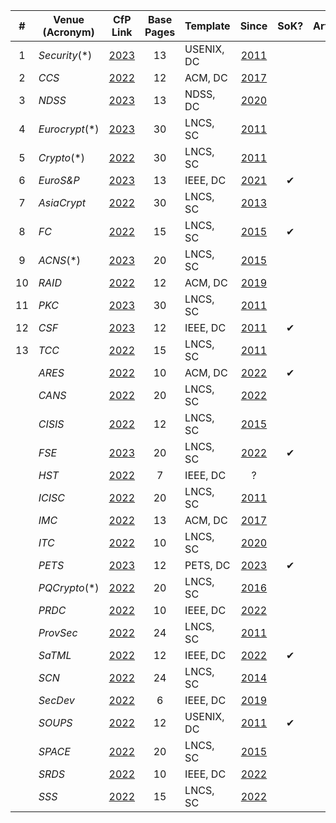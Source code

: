 |  #  | Venue (Acronym) |                                           CfP Link                                           | Base Pages | Template   |                                            Since                                             | SoK? | Artifact? |
|:---:|-----------------|:--------------------------------------------------------------------------------------------:|:----------:|------------|:--------------------------------------------------------------------------------------------:|:----:|:---------:|
|  1  | _Security_(*)   |           [2023](https://www.usenix.org/sites/default/files/sec23_cfp_092722.pdf)            |     13     | USENIX, DC |             [2011](https://www.usenix.org/legacy/events/sec11/cfp/sec11cfp.pdf)              |      |     ✔     |
|  2  | _CCS_           |           [2022](https://www.sigsac.org/ccs/CCS2022/call-for/call-for-papers.html)           |     12     | ACM, DC    |                        [2017](https://ccs2017.sigsac.org/papers.html)                        |      |     ✔     |
|  3  | _NDSS_          |               [2023](https://www.ndss-symposium.org/ndss2023/call-for-papers/)               |     13     | NDSS, DC   |               [2020](https://www.ndss-symposium.org/ndss2020/call-for-papers/)               |      |           |
|  4  | _Eurocrypt_(*)  |                 [2023](https://eurocrypt.iacr.org/2023/papersubmission.php)                  |     30     | LNCS, SC   |                [2011](https://www.iacr.org/conferences/eurocrypt2011/cfp.php)                |      |           |
|  5  | _Crypto_(*)     |                   [2022](https://crypto.iacr.org/2022/papersubmission.php)                   |     30     | LNCS, SC   |                 [2011](https://www.iacr.org/conferences/crypto2011/cfp.html)                 |      |           |
|  6  | _EuroS&P_       |                 [2023](https://www.ieee-security.org/TC/EuroSP2023/cfp.html)                 |     13     | IEEE, DC   |                 [2021](https://www.ieee-security.org/TC/EuroSP2021/cfp.html)                 |  ✔   |           |
|  7  | _AsiaCrypt_     |                  [2022](https://asiacrypt.iacr.org/2022/files/AC22-CFP.pdf)                  |     30     | LNCS, SC   |                 [2013](https://www.iacr.org/conferences/asiacrypt2013/cfp/)                  |      |           |
|  8  | _FC_            |                             [2022](http://fc23.ifca.ai/cfp.html)                             |     15     | LNCS, SC   |                             [2015](http://fc15.ifca.ai/cfp.html)                             |  ✔   |
|  9  | _ACNS_(*)       |                  [2023](https://sulab-sever.u-aizu.ac.jp/ACNS2023/cfp.html)                  |     20     | LNCS, SC   |                         [2015](http://acns2015.cs.columbia.edu/cfp/)                         |      |           |
| 10  | _RAID_          |                       [2022](https://raid2022.cs.ucy.ac.cy/call.html)                        |     12     | ACM, DC    |                     [2019](http://www.raid-2019.org/callForPapers.html)                      |      |           |
| 11  | _PKC_           |                     [2023](https://pkc.iacr.org/2023/callforpapers.php)                      |     30     | LNCS, SC   |             [2011](https://www.iacr.org/workshops/pkc2011/Call_for_Papers.html)              |      |           |
| 12  | _CSF_           |                  [2023](https://www.ieee-security.org/TC/CSF2023/cfp.html)                   |     12     | IEEE, DC   |                     [2011](http://csf2011.inria.fr/call-for-papers.html)                     |  ✔   |           |
| 13  | _TCC_           |                    [2022](https://tcc.iacr.org/2022/papersubmission.php)                     |     15     | LNCS, SC   |                   [2011](https://www.iacr.org/workshops/tcc2011/cfp.html)                    |      |           |
|     | _ARES_          | [2022](https://www.ares-conference.eu/wp-content/uploads/2022/03/CfP-ARES-2022-extended.txt) |     10     | ACM, DC    | [2022](https://www.ares-conference.eu/wp-content/uploads/2022/03/CfP-ARES-2022-extended.txt) |  ✔   |           |
|     | _CANS_          |                     [2022](https://www.cans2022.com/call-for-paper.php)                      |     20     | LNCS, SC   |                     [2022](https://www.cans2022.com/call-for-paper.php)                      |      |           |
|     | _CISIS_         |                 [2022](http://www.2022.cisisconference.eu/call-for-papers/)                  |     12     | LNCS, SC   |            [2015](http://www.wikicfp.com/cfp/servlet/event.showcfp?eventid=42394)            |      |           |
|     | _FSE_           |                     [2023](https://fse.iacr.org/2023/callforpapers.php)                      |     20     | LNCS, SC   |                      [2022](https://fse.iacr.org/2022/files/cfp_21.pdf)                      |  ✔   |           |
|     | _HST_           |                         [2022](https://ieee-hst.org/finalpaper.htm)                          |     7      | IEEE, DC   |                                              ?                                               |      |           |
|     | _ICISC_         |                      [2022](http://www.icisc.org/static/callforpapers)                       |     20     | LNCS, SC   |            [2011](http://www.wikicfp.com/cfp/servlet/event.showcfp?eventid=17239)            |      |           |
|     | _IMC_           |                    [2022](https://conferences.sigcomm.org/imc/2022/cfp/)                     |     13     | ACM, DC    |                    [2017](https://conferences.sigcomm.org/imc/2017/cfp/)                     |      |           |
|     | _ITC_           |                   [2022](https://itcrypto.github.io/2022/2022submit.html)                    |     10     | LNCS, SC   |                      [2020](https://itcrypto.github.io/2020/2020.html)                       |      |           |
|     | _PETS_          |             [2023](https://petsymposium.org/authors23.php#submission-guidelines)             |     12     | PETS, DC   |             [2023](https://petsymposium.org/authors23.php#submission-guidelines)             |  ✔   |           |
|     | _PQCrypto_(*)   |                              [2022](https://2022.pqcrypto.org/)                              |     20     | LNCS, SC   |                            [2016](https://pqcrypto2016.jp/call/)                             |      |           |
|     | _PRDC_          |                   [2022](http://prdc.dependability.org/PRDC2022/cfp.html)                    |     10     | IEEE, DC   |                   [2022](http://prdc.dependability.org/PRDC2022/cfp.html)                    |      |           |
|     | _ProvSec_       |                     [2022](https://provsec2022.github.io/ProvSec2022/#)                      |     24     | LNCS, SC   |            [2011](http://www.wikicfp.com/cfp/servlet/event.showcfp?eventid=12704)            |      |           |
|     | _SaTML_         |                          [2022](https://satml.org/participate-cfp/)                          |     12     | IEEE, DC   |                          [2022](https://satml.org/participate-cfp/)                          |  ✔   |           |
|     | _SCN_           |                [2022](https://scn.unisa.it/scn22/index.php/call-for-papers/)                 |     24     | LNCS, SC   |                          [2014](http://scn14.di.unisa.it/cfp.shtml)                          |      |           |
|     | _SecDev_        |                         [2022](https://secdev.ieee.org/2022/papers)                          |     6      | IEEE, DC   |                         [2019](https://secdev.ieee.org/2019/papers/)                         |      |           |
|     | _SOUPS_         |             [2022](https://www.usenix.org/conference/soups2022/call-for-papers)              |     12     | USENIX, DC |                      [2011](http://cups.cs.cmu.edu/soups/2011/cfp.html)                      |  ✔   |           |
|     | _SPACE_         |        [2022](https://drive.google.com/file/d/1ZFLoT8UWitx53JhhAsk4-6WhDdkPpA4X/view)        |     20     | LNCS, SC   |                      [2015](https://cse.iitkgp.ac.in/conf/SPACE2015/#)                       |      |           |
|     | _SRDS_          |                    [2022](https://srds-conference.org/calls/papers.html)                     |     10     | IEEE, DC   |                    [2022](https://srds-conference.org/calls/papers.html)                     |      |           |
|     | _SSS_           |                          [2022](https://sss2022.limos.fr/cfp.html)                           |     15     | LNCS, SC   |                          [2022](https://sss2022.limos.fr/cfp.html)                           |      |           |
